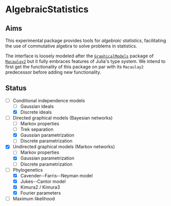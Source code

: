 # AlgebraicStatistics

## Aims

This experimental package provides tools for *algebraic statistics*,
facilitating the use of commutative algebra to solve problems in
statistics.

The interface is loosely modeled after the [`GraphicalModels`](https://macaulay2.com/doc/Macaulay2/share/doc/Macaulay2/GraphicalModels/html/index.html)
package of [`Macaulay2`](https://macaulay2.com) but it fully embraces
features of Julia's type system. We intend to first get the functionality
of this package on par with its `Macaulay2` predecessor before adding
new functionality.

## Status

- [ ] Conditional independence models
  - [ ] Gaussian ideals
  - [X] Discrete ideals
- [ ] Directed graphical models (Bayesian networks)
  - [ ] Markov properties
  - [ ] Trek separation
  - [X] Gaussian parametrization
  - [ ] Discrete parametrization
- [X] Undirected graphical models (Markov networks)
  - [ ] Markov properties
  - [X] Gaussian parametrization
  - [ ] Discrete parametrization
- [ ] Phylogenetics
  - [X] Cavender--Farris--Neyman model
  - [X] Jukes--Cantor model
  - [X] Kimura2 / Kimura3
  - [X] Fourier parameters
- [ ] Maximum likelihood
